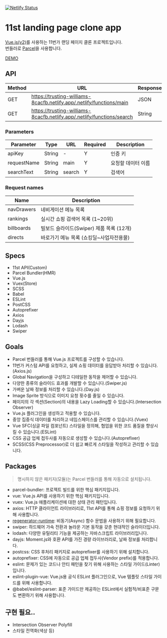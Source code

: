 [![Netlify Status](https://api.netlify.com/api/v1/badges/952d4114-1b38-49d9-9ae8-85f3f4b6d39f/deploy-status)](https://app.netlify.com/sites/trusting-williams-8cacfb/deploys)

# 11st landing page clone app

[Vue.js(v2)](https://kr.vuejs.org/v2/guide/)를 사용하는 11번가 랜딩 페이지 클론 프로젝트입니다.<br>
번들러로 [Parcel](https://parceljs.org/getting_started.html)을 사용합니다.

[DEMO](https://trusting-williams-8cacfb.netlify.app/)

## API

Method | URL | Response
--|--|--
GET | https://trusting-williams-8cacfb.netlify.app/.netlify/functions/main | JSON
GET | https://trusting-williams-8cacfb.netlify.app/.netlify/functions/search | String

### Parameters

Parameter | Type | URL | Required | Description
--|--|--|--|--
apiKey | String | - | Y | 인증 키
requestName | String | main | Y | 요청할 데이터 이름
searchText | String | search | Y | 검색어

### Request names

Name | Description
--|--
navDrawers | 네비게이션 메뉴 목록 
rankings | 실시간 쇼핑 검색어 목록 (1~20위)
billboards | 빌보드 슬라이드(Swiper) 제품 목록 (12개)
directs | 바로가기 메뉴 목록 (쇼킹딜~사업자전용몰) 

## Specs

- 11st API(Custom)
- Parcel Bundler(HMR)
- Vue.js
- Vuex(Store)
- SCSS
- Babel
- ESLint
- PostCSS
- Autoprefixer
- Axios
- Dayjs
- Lodash
- Swiper

## Goals

- Parcel 번들러를 통해 Vue.js 프로젝트를 구성할 수 있습니다.
- 11번가 커스텀 API를 요청하고, 실제 쇼핑 데이터를 응답받아 처리할 수 있습니다.(Axios.js)
- Global Navigation을 구성하고 디테일한 동작을 제어할 수 있습니다.
- 다양한 종류의 슬라이드 효과를 개발할 수 있습니다.(Swiper.js)
- 가벼운 날짜 정보를 처리할 수 있습니다.(Day.js)
- Image Sprite 방식으로 이미지 요청 횟수를 줄일 수 있습니다.
- 페이지의 각 섹션(Section)의 내용을 Lazy Loading할 수 있습니다.(Intersection Observer)
- Vue.js 플러그인을 생성하고 적용할 수 있습니다.
- 중앙 집중식 데이터를 처리하고 네임스페이스를 관리할 수 있습니다.(Vuex)
- Vue SFC(싱글 파일 컴포넌트) 스타일을 정의해, 협업을 위한 코드 품질을 향상시킬 수 있습니다.(ESLint)
- CSS 공급 업체 접두사를 자동으로 생성할 수 있습니다.(Autoprefixer)
- SCSS(CSS Preprocessor)로 더 쉽고 빠르게 스타일을 작성하고 관리할 수 있습니다. 

## Packages

> 명시하지 않은 패키지(모듈)는 Parcel 번들러를 통해 자동으로 설치됩니다.

- parcel-bundler: 프로젝트 빌드를 위한 핵심 패키지입니다. 
- vue: Vue.js API를 사용하기 위한 핵심 패키지입니다.
- vuex: Vue.js 애플리케이션에 대한 상태 관리 패턴입니다.
- axios: HTTP 클라이언트 라이브러리로, 11st API를 통해 쇼핑 정보를 요청하기 위해 사용합니다.
- [regenerator-runtime](https://www.npmjs.com/package/regenerator-runtime): 비동기(Async) 함수 문법을 사용하기 위해 필요합니다.
- swiper: 하드웨어 가속 전환과 놀라운 기본 동작을 갖춘 현대적인 슬라이더입니다.
- lodash: 다양한 유틸리티 기능을 제공하는 자바스크립트 라이브러리입니다.
- dayjs: Moment.js와 호환 API를 가진 경량 라이브러리로, 날짜 정보를 처리합니다.
- postcss: CSS 후처리 패키지로 autoprefixer를 사용하기 위해 설치합니다.
- autoprefixer: CSS에 자동으로 공급 업체 접두사(Vendor prefix)를 적용합니다.
- eslint: 문제가 있는 코드나 안티 패턴을 찾기 위해 사용하는 스타일 가이드(Linter)입니다.
- eslint-plugin-vue: Vue.js용 공식 ESLint 플러그인으로, Vue 템플릿 스타일 가이드를 위해 사용합니다.
- @babel/eslint-parser: 표준 가이드만 제공하는 ESLint에서 실험적/비표준 구문도 변환하기 위해 사용합니다.

## 구현 필요..

- Intersection Observer Polyfill
- 스타일 전역화(색상 등)
